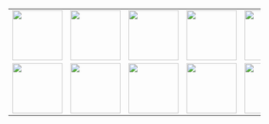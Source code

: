 
<br>
<table>
  <tr>
    <td><img src="https://cdn.iconscout.com/icon/free/png-128/react-3-1175109.png" width="100"></td>
    <td><img src="https://cdn.iconscout.com/icon/free/png-128/nodejs-2-226035.png" width="100"></td>
    <td><img src="https://cdn.iconscout.com/icon/free/png-128/vuejs-3-1175070.png" width="100"></td>
    <td><img src="https://cdn.iconscout.com/icon/free/png-128/angular-3-226070.png" width="100"></td>
    <td><img src="https://cdn.iconscout.com/icon/free/png-128/javascript-1-225993.png" width="100"></td>
    <td><img src="https://cdn.iconscout.com/icon/free/png-128/jquery-7-1175152.png" width="100"></td>
    <td><img src="https://cdn.iconscout.com/icon/free/png-128/typescript-1-1175078.png" width="100"></td>
    <td><img src="https://cdn.iconscout.com/icon/free/png-128/php-99-1175127.png" width="100"></td>
    <td><img src="https://cdn.iconscout.com/icon/free/png-128/codeigniter-5-1175246.png" width="100"></td>
    <td><img src="https://cdn.iconscout.com/icon/free/png-128/laravel-2-1175146.png" width="100"></td>
    <td><img src="https://cdn.iconscout.com/icon/free/png-128/yii-2-1175059.png" width="100"></td>
    <td><img src="https://cdn.iconscout.com/icon/free/png-128/html5-40-1175193.png" width="100"></td>
    <td><img src="https://cdn.iconscout.com/icon/free/png-128/css3-11-1175239.png" width="100"></td>
    <td><img src="https://cdn.iconscout.com/icon/free/png-128/sass-13-1175092.png" width="100"></td>
  </tr>
  <tr>
    <td><img src="https://cdn.iconscout.com/icon/free/png-128/mongodb-4-1175139.png" width="100"></td>
    <td><img src="https://cdn.iconscout.com/icon/free/png-128/mysql-4-226026.png" width="100"></td>
    <td><img src="https://cdn.iconscout.com/icon/free/png-128/redis-6-1175105.png" width="100"></td>
    <td><img src="https://cdn.iconscout.com/icon/free/png-128/python-20-1175115.png" width="100"></td>
    <td><img src="https://cdn.iconscout.com/icon/free/png-128/django-13-1175187.png" width="100"></td>
    <td><img src="https://cdn.iconscout.com/icon/free/png-128/java-22-225997.png" width="100"></td>
    <td><img src="https://cdn.iconscout.com/icon/free/png-128/swift-21-1175088.png" width="100"></td>
    <td><img src="https://cdn.iconscout.com/icon/free/png-128/android-245-1175273.png" width="100"></td>
    <td><img src="https://cdn.iconscout.com/icon/free/png-128/xcode-3521822-2945239.png" width="100"></td>
    <td><img src="https://cdn.iconscout.com/icon/free/png-128/c-57-1175191.png" width="100"></td>
    <td><img src="https://cdn.iconscout.com/icon/free/png-128/c-4-226082.png" width="100"></td>
    <td><img src="https://cdn.iconscout.com/icon/free/png-128/bootstrap-226077.png" width="100"></td>
    <td><img src="https://cdn.iconscout.com/icon/free/png-128/git-18-1175219.png" width="100"></td>
    <td><img src="https://cdn.iconscout.com/icon/free/png-128/docker-13-1175230.png" width="100"></td>
  </tr>
</table>
